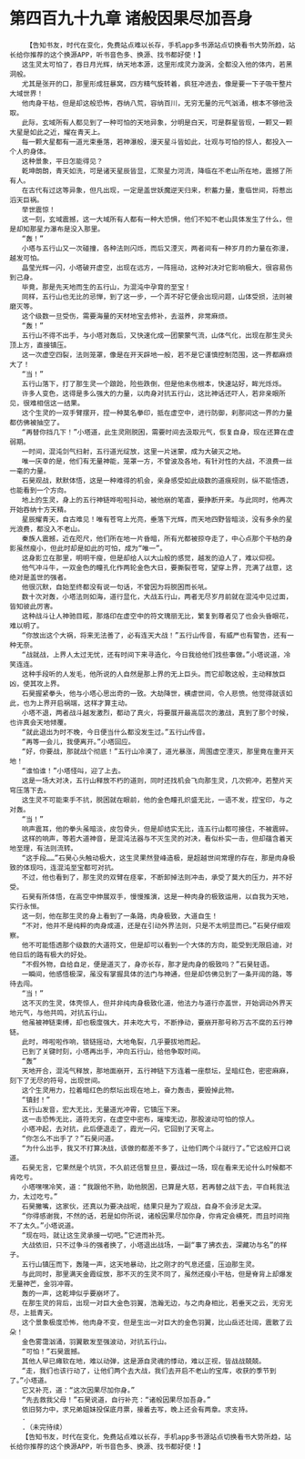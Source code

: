 # 第四百九十九章 诸般因果尽加吾身
        【告知书友，时代在变化，免费站点难以长存，手机app多书源站点切换看书大势所趋，站长给你推荐的这个换源APP，听书音色多、换源、找书都好使！】
       这生灵太可怕了，吞日月光辉，纳天地本源，这里形成灵力漩涡，全都没入他的体内，若黑洞般。
       尤其是张开的口，那里形成狂暴窝，四方精气旋转着，疯狂冲进去，像是要一下子吸干整片大域世界！
       他肉身干枯，但是却这般恐怖，吞纳八荒，容纳百川，无穷无量的元气汹涌，根本不够他汲取。
       此际，玄域所有人都见到了一种可怕的天地异象，分明是白天，可是群星皆现，一颗又一颗大星是如此之近，耀在青天上。
       每一颗大星都有一道光束垂落，若神瀑般，漫天星斗皆如此，壮观与可怕的惊人，都投入一个人的身体。
       这种景象，平日怎能得见？
       乾坤朗朗，青天如洗，可是诸天星辰皆显，汇聚星力河流，降临在不老山所在地，震撼了所有人。
       在古代有过这等异象，但凡出现，一定是盖世妖魔逆天归来，积蓄力量，重临世间，将惹出滔天巨祸。
       举世震惊！
       这一刻，玄域震撼，这一大域所有人都有一种大恐惧，他们不知不老山具体发生了什么，但是却知那星力瀑布是没入那里。
       “轰！”
       小塔与五行山又一次碰撞，各种法则闪烁，而后又湮灭，两者间有一种岁月的力量在弥漫，越发可怕。
       晶莹光辉一闪，小塔破开虚空，出现在远方，一阵摇动，这种对决对它影响极大，很容易伤到己身。
       毕竟，那是先天地而生的五行山，为混沌中孕育的至宝！
       同样，五行山也无比的忌惮，到了这一步，一个弄不好它便会出现问题，山体受损，法则被磨灭等。
       这个级数一旦受伤，需要海量的天材地宝去修补，去滋养，非常麻烦。
       “轰！”
       五行山不得不出手，与小塔对轰后，又快速化成一团蒙蒙气流，山体气化，出现在那生灵头顶上方，直接镇压。
       这一次虚空四裂，法则笼罩，像是在开天辟地一般，若不是它谨慎控制范围，这一界都麻烦大了！
       “当！”
       五行山落下，打了那生灵一个踉跄，险些跌倒，但是他未伤根本，快速站好，眸光烁烁。
       许多人变色，这得是多么强大的力量，以肉身对抗五行山，这比神话还吓人，若非亲眼所见，很难相信这一结果。
       这个生灵的一双手臂摆开，捏一种莫名拳印，抵在虚空中，进行防御，刹那间这一界的力量都仿佛被抽空了。
       “再替你挡几下！”小塔道，此生灵刚脱困，需要时间去汲取元气，恢复自身，现在还算在虚弱期。
       一时间，混沌剑气扫射，五行道光绽放，这里一片迷蒙，成为大破灭之地。
       唯一庆幸的是，他们有无量神能，笼罩一方，不曾波及各地，有针对性的大战，不浪费一丝一毫的力量。
       石昊观战，默默体悟，这是一种难得的机会，亲身感受如此级数的道痕规则，纵不能悟透，也能看到一个方向。
       地上的生灵，身上的五行神链哗啦啦抖动，被他崩的笔直，要挣断开来。与此同时，他再次开始吞纳十方天精。
       星辰耀青天，自古难见！唯有苍穹上光亮，垂落下光辉，而天地四野皆暗淡，没有多余的星光浪费，都没入不老山。
       秦族人震撼，近在咫尺，他们所在地一片昏暗，所有光都被掠夺走了，中心点那个干枯的身影虽然瘦小，但此时却是如此的可怕，成为“唯一”。
       这身影立在那里，明明干瘦，但是却给人以大山般的感觉，越发的迫人了，难以仰视。
       他气冲斗牛，一双金色的瞳孔化作两轮金色大日，要撕裂苍穹，望穿上界，充满了战意，这绝对是盖世的强者。
       他很沉默，自始至终都没有说一句话，不曾因为将脱困而长吼。
       数十次对轰，小塔法则如海，道行显化，大战五行山，两者无尽岁月前就在混沌中见过面，皆知彼此厉害。
       这种战斗让人神驰目眩，那烙印在虚空中的符文瑰丽无比，繁复到尊者见了也会头昏眼花，难以明了。
       “你放出这个大祸，将来无法善了，必有连天大战！”五行山传音，有威严也有警告，还有一种无奈。
       “战就战，上界人太过无忧，还有时间下来寻造化，今日我给他们找些事做。”小塔说道，冷笑连连。
       这种手段听的人发毛，他所说的人自然是那上界的无上巨头。而它却敢这般，主动释放巨凶，使其攻上界。
       石昊握紧拳头，他与小塔心思出奇的一致。大劫降世，横虐世间，令人悲愤。他觉得就该如此，也为上界开启祸端，这样才算主动。
       小塔不退，两者战斗越发激烈，都动了真火，将要展开最高层次的激战，真到了那个时候，也许真会天地倾覆。
       “就此退出为时不晚，今日便当什么都没发生过。”五行山传音。
       “再等一会儿，我便离开。”小塔回应。
       “好，你要战，那就战个彻底！”五行山冷漠了，道光暴涨，周围虚空湮灭，那里竟在重开天地！
       “谁怕谁！”小塔怪叫，迎了上去。
       这是一场大对决，五行山释放不朽的道则，同时还找机会飞向那生灵，几次俯冲，若整片天穹压落下去。
       这生灵不可能束手不抗，脱困就在眼前，他的金色瞳孔炽盛无比，一语不发，捏宝印，与之对轰。
       “当！”
       响声震耳，他的拳头虽暗淡，皮包骨头，但是却结实无比，连五行山都可接住，不被震碎。
       这样的响声，等若大道神音，是混沌法器与不灭生灵的对决，看似朴实一击，但却蕴含着天地至理，有法则流转。
       “这手段……”石昊心头触动极大，这生灵果然登峰造极，是超越世间常理的存在，那是肉身极致的体现吗，连混沌至宝都可对抗。
       不过，他也看到了，那生灵的双臂在痉挛，不断卸掉法则冲击，承受了莫大的压力，并不好受。
       石昊有所体悟，在高空中伸展双手，慢慢推演，这是一种肉身的极致运用，以自我为天地，实行永恒。
       这一刻，他在那生灵的身上看到了一条路，肉身极致，大道自生！
       “不对，他并不是纯粹的肉身成道，还是在引动外界法则，只是不太明显而已。”石昊仔细观察。
       他不可能悟透那个级数的大道符文，但是却可以看到一个大体的方向，能受到无限启迪，对他日后的路有极大的好处。
       “不假外物，自给自足，便是道灭了，身亦长存，那才是肉身的极致吗？”石昊轻语。
       一瞬间，他感悟极深，虽没有掌握具体的法门与神通，但是却仿佛见到了一条开阔的路，等待去闯。
       “当！”
       这不灭的生灵，体壳惊人，但并非纯肉身极致化道，他法力与道行亦盖世，开始调动外界天地元气，与他共鸣，对抗五行山。
       他虽被神链束缚，却也极度强大，并未吃大亏，不断挣动，要崩开那号称万古不腐的五行神链。
       此时，哗啦啦作响，锁链摇动，大地龟裂，几乎要拔地而起。
       已到了关键时刻，小塔再出手，冲向五行山，给他争取时间。
       “轰”
       天地开合，混沌气释放，那地面崩开，五行神链下方连着一座祭坛，呈暗红色，密密麻麻，刻下了无尽的符号，出现世间。
       这个生灵用力，拉着暗红色的祭坛出现在地上，奋力轰击，要毁掉此物。
       “镇封！”
       五行山发音，宏大无比，无量道光冲霄，它镇压下来。
       这一击恐怖无比，道符无穷，在虚空中密布，璀璨无边，那股波动可怕的惊人。
       小塔冲起，去对抗，此后便退走了，霞光一闪，它回到了天穹上。
       “你怎么不出手了？”石昊问道。
       “为什么出手，我又不打算决战，该做的都差不多了，让他们两个斗就行了。”它这般开口说道。
       石昊无言，它果然是个坑货，不久前还信誓旦旦，要战过一场，现在看来无论什么时候都不肯吃亏。
       小塔嘿嘿冷笑，道：“我跟他不熟，助他脱困，已算是大慈，若再替之战下去，平白耗我法力，太过吃亏。”
       石昊撇嘴，这家伙，还真以为要决战呢，结果只是为了观战，自身不会涉足太深。
       “你得感谢我，不然的话，若是如你所说，诸般因果尽加你身，你肯定会横死，而且时间拖不了太久。”小塔说道。
       “现在吗，就让这生灵承接一切吧。”它进而补充。
       大战依旧，只不过争斗的强者换了，小塔退出战场，一副“事了拂衣去，深藏功与名”的样子。
       五行山镇压而下，轰隆一声，这天地暴动，比之刚才的气息还盛，压迫那生灵。
       与此同时，那里满天金霞绽放，那不灭的生灵不同了，虽然还瘦小干枯，但是脊背上却爆发无量神芒，金羽冲霄。
       轰的一声，这乾坤似乎要崩坏了。
       在那生灵的背后，出现一对巨大金色羽翼，浩瀚无边，与之肉身相比，若垂天之云，无穷无尽，上抵青天。
       这个景象极度恐怖，他肉身不变，但是生出一对巨大的金色羽翼，比山岳还壮阔，震散了云朵！
       金色雾霭汹涌，羽翼散发至强波动，对抗五行山。
       “可怕！”石昊震撼。
       其他人早已瘫软在地，难以动弹，这是源自灵魂的悸动，难以正视，皆战战兢兢。
       “走，我们也该行动了，让他们两个去大战，我们去开启不老山的宝库，收获的季节到了。”小塔道。
       它又补充，道：“这次因果尽加你身。”
       “先去救我父母！”石昊说道，自行补充：“诸般因果尽加吾身。”
       依旧努力中，求兄弟姐妹投保底月票，接着去写，晚上还会有两章。求支持。
       .
       .（未完待续）
       【告知书友，时代在变化，免费站点难以长存，手机app多书源站点切换看书大势所趋，站长给你推荐的这个换源APP，听书音色多、换源、找书都好使！】